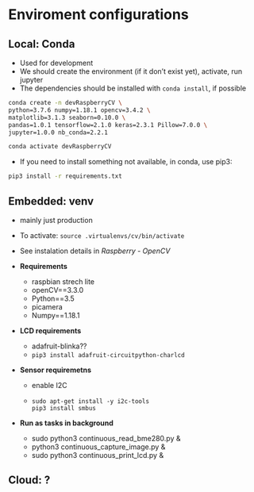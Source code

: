 

# Enviroment configurations

## Local: Conda

* Used for development
* We should create the environment (if it don’t exist yet), activate, run jupyter
* The dependencies should be installed with `conda install`, if possible

```bash
conda create -n devRaspberryCV \
python=3.7.6 numpy=1.18.1 opencv=3.4.2 \
matplotlib=3.1.3 seaborn=0.10.0 \
pandas=1.0.1 tensorflow=2.1.0 keras=2.3.1 Pillow=7.0.0 \
jupyter=1.0.0 nb_conda=2.2.1
```
```bash
conda activate devRaspberryCV
```

* If you need to install something not available, in conda, use pip3:

```bash
pip3 install -r requirements.txt	
```

## Embedded: venv
* mainly just production

* To activate: `source .virtualenvs/cv/bin/activate`

* See instalation details in *Raspberry - OpenCV*

* **Requirements**
  * raspbian strech lite
  * openCV==3.3.0
  * Python==3.5 
  * picamera
  * Numpy==1.18.1
  
* **LCD requirements**

  * adafruit-blinka??
  * `pip3 install adafruit-circuitpython-charlcd`

* **Sensor requiremetns**

  * enable I2C

  * ```
    sudo apt-get install -y i2c-tools
    pip3 install smbus
    ```

* **Run as tasks in background**
  * sudo python3 continuous_read_bme280.py &
  * python3 continuous_capture_image.py &
  * sudo python3 continuous_print_lcd.py &

## Cloud: ?